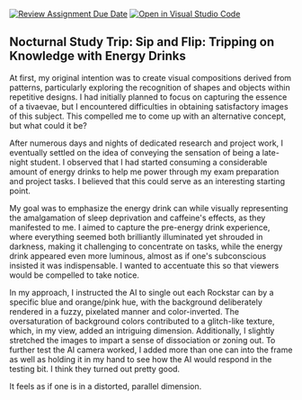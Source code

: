 [![Review Assignment Due Date](https://classroom.github.com/assets/deadline-readme-button-24ddc0f5d75046c5622901739e7c5dd533143b0c8e959d652212380cedb1ea36.svg)](https://classroom.github.com/a/fhdOjw6q)
[![Open in Visual Studio Code](https://classroom.github.com/assets/open-in-vscode-718a45dd9cf7e7f842a935f5ebbe5719a5e09af4491e668f4dbf3b35d5cca122.svg)](https://classroom.github.com/online_ide?assignment_repo_id=11930286&assignment_repo_type=AssignmentRepo)
## Nocturnal Study Trip: Sip and Flip: Tripping on Knowledge with Energy Drinks

At first, my original intention was to create visual compositions derived from patterns, particularly exploring the recognition of shapes and objects within repetitive designs. I had initially planned to focus on capturing the essence of a tivaevae, but I encountered difficulties in obtaining satisfactory images of this subject. This compelled me to come up with an alternative concept, but what could it be?

After numerous days and nights of dedicated research and project work, I eventually settled on the idea of conveying the sensation of being a late-night student. I observed that I had started consuming a considerable amount of energy drinks to help me power through my exam preparation and project tasks. I believed that this could serve as an interesting starting point.

My goal was to emphasize the energy drink can while visually representing the amalgamation of sleep deprivation and caffeine's effects, as they manifested to me. I aimed to capture the pre-energy drink experience, where everything seemed both brilliantly illuminated yet shrouded in darkness, making it challenging to concentrate on tasks, while the energy drink appeared even more luminous, almost as if one's subconscious insisted it was indispensable. I wanted to accentuate this so that viewers would be compelled to take notice.

In my approach, I instructed the AI to single out each Rockstar can by a specific blue and orange/pink hue, with the background deliberately rendered in a fuzzy, pixelated manner and color-inverted. The oversaturation of background colors contributed to a glitch-like texture, which, in my view, added an intriguing dimension. Additionally, I slightly stretched the images to impart a sense of dissociation or zoning out. 
To further test the AI camera worked, I added more than one can into the frame as well as holding it in my hand to see how the AI would respond in the testing bit. I think they turned out pretty good.

It feels as if one is in a distorted, parallel dimension.